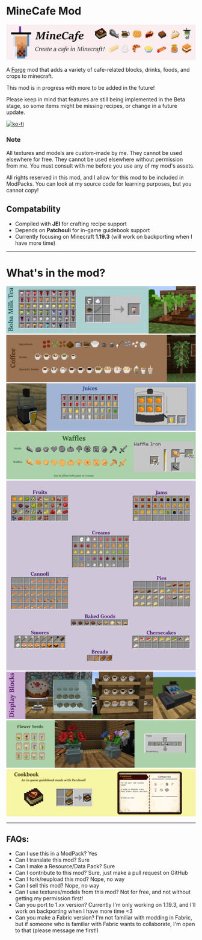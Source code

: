 # MineCafe Mod
![minecafe image](./src/main/resources/minecafe.png)

A [Forge](https://www.curseforge.com/minecraft/mc-mods/minecafe) mod that adds a variety of cafe-related blocks, drinks, foods, and crops to minecraft.

This mod is in progress with more to be added in the future!

Please keep in mind that features are still being implemented in the Beta stage, so some items might be missing recipes, or change in a future update.

[![ko-fi](https://ko-fi.com/img/githubbutton_sm.svg)](https://ko-fi.com/A0A2I777F)

### Note
All textures and models are custom-made by me. 
They cannot be used elsewhere for free. 
They cannot be used elsewhere without permission from me. 
You must consult with me before you use any of my mod's assets.

All rights reserved in this mod, and I allow for this mod to be included in ModPacks.
You can look at my source code for learning purposes, but you cannot copy!

## Compatability
- Compiled with **JEI** for crafting recipe support
- Depends on **Patchouli** for in-game guidebook support
- Currently focusing on Minecraft **1.19.3** (will work on backporting when I have more time)

---
# What's in the mod?
![milk teas](./tea_images/milk_tea.png)
![coffee](./tea_images/coffee.png)
![juices](./tea_images/juices.png)
![waffles](./tea_images/waffles.png)
![fruit items](./tea_images/fruit_items.png)
![display blocks](./tea_images/display_cases.png)
![flowers and vase](./tea_images/flowers.png)
![cookbook](./tea_images/cookbook.png)

---

## FAQs:
- Can I use this in a ModPack? Yes
- Can I translate this mod? Sure
- Can I make a Resource/Data Pack? Sure
- Can I contribute to this mod? Sure, just make a pull request on GitHub
- Can I fork/reupload this mod? Nope, no way
- Can I sell this mod? Nope, no way
- Can I use textures/models from this mod? Not for free, and not without getting my permission first!
- Can you port to 1.xx version? Currently I'm only working on 1.19.3, and I'll work on backporting when I have more time <3
- Can you make a Fabric version? I'm not familiar with modding in Fabric, but if someone who is familiar with Fabric wants to collaborate, I'm open to that (please message me first!)
